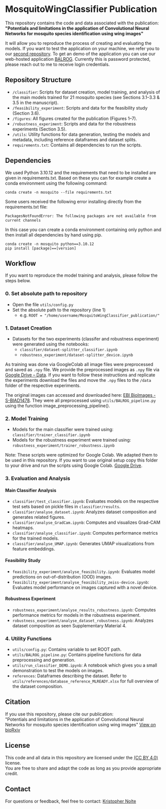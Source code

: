# MosquitoWingClassifier Publication

This repository contains the code and data associated with the publication:  
**"Potentials and limitations in the application of Convolutional Neural Networks for mosquito species identification using wing images"**

It will allow you to reproduce the process of creating and evaluating the models. 
If you want to test the application on your machine, we refer you to our [second repository](https://github.com/KNolte19/MosquitoWingClassifier).
To get an demo of the application you can use our web-hosted application [BALROG](https://balrog.bnitm.de). Currently this is password protected, please reach out to me to receive login credentials.

## Repository Structure

- `/classifier`: Scripts for dataset creation, model training, and analysis of the main models trained for 21 mosquito species (see Sections 3.1–3.3 & 3.5 in the manuscript).
- `/feasibility_experiment`: Scripts and data for the feasibility study (Section 3.6).
- `/figures`: All figures created for the publication (Figures 1–7).
- `/robustness_experiment`: Scripts and data for the robustness experiments (Section 3.5).
- `/utils`: Utility functions for data generation, testing the models and metadata, including reference dataframes and dataset splits.
- `requirements.txt`: Contains all dependencies to run the scripts. 

## Dependencies

We used Python 3.10.12 and the requirements that need to be installed are given in requirements.txt.
Based on these you can for example create a conda environment using the following command:

```
conda create -n mosquito --file requirements.txt
```

Some users received the following error installing directly from the requirements.txt file:
```
PackagesNotFoundError: The following packages are not available from current channels
```
In this case you can create a conda environment containing only python and then install all dependencies by hand using pip.
```
conda create -n mosquito python==3.10.12
pip install [package]==[version]
```

## Workflow
If you want to reproduce the model training and analysis, please follow the steps below.

### 0. Set absolute path to repository

- Open the file `utils/config.py`
- Set the absolute path to the repository (line 1) 
  - e.g. `ROOT = "/home/username/MosquitoWingClassifier_publication/"`

### 1. Dataset Creation

- Datasets for the two experiments (classifer and robustness experiment) were generated using the notebooks:
  - `classifier/dataset-splitter_classifier.ipynb`
  - `robustness_experiment/dataset-splitter_device.ipynb`

 As training was done via GoogleColab all image files were preprocessed and saved as `.npy` file.
 We provide the preprocessed images as `.npy` file via [Google Drive – Data](https://drive.google.com/drive/folders/1KVqjOPV90UKcxodv_agUO3Tx2GYhggVd?usp=share_link). If you want to follow these instructions and replicate the experiments download the files and move the `.npy` files to the `/data` folder of the respective experiments.

 The original images can accessed and downloaded here: [EBI BioImages - S-BIAD1478](https://www.ebi.ac.uk/biostudies/bioimages/studies/S-BIAD1478). They were all preprocessed using `utils/BALROG_pipeline.py` using the function image_preprocessing_pipeline().

### 2. Model Training

- Models for the main classifier were trained using:  
  `classifier/trainer_classifier.ipynb`
- Models for the robustness experiment were trained using:  
  `robustness_experiment/trainer_robustness.ipynb`

Note: These scripts were optimized for Google Colab. We adapted them to be used in this repository. If you want to use original setup copy this folder to your drive and run the scripts using Google Colab. [Google Drive](https://drive.google.com/drive/folders/1PoQCBq7t0R7cGMgllmFHxpwLHtMMs_Ds?usp=share_link).

### 3. Evaluation and Analysis

#### Main Classifier Analysis

- `classifier/test_classifier.ipynb`: Evaluates models on the respective test sets based on pickle files in `classifier/results`.
- `classifier/analyse_dataset.ipynb`: Analyzes dataset composition and generates related figures.
- `classifier/analyse_GradCam.ipynb`: Computes and visualizes Grad-CAM heatmaps.
- `classifier/analyse_classifier.ipynb`: Computes performance metrics for the trained models.
- `classifier/analyse_UMAP.ipynb`: Generates UMAP visualizations from feature embeddings.

#### Feasibility Study

- `feasibility_experiment/analyse_feasibility.ipynb`: Evaluates model predictions on out-of-distribution (OOD) images.
- `feasibility_experiment/analyse_feasibility_zeiss-device.ipynb`: Evaluates model performance on images captured with a novel device.

#### Robustness Experiment

- `robustness_experiment/analyse_results_robustness.ipynb`: Computes performance metrics for models in the robustness experiment.
- `robustness_experiment/analyse_dataset_robustness.ipynb`:  Analyzes dataset composition as seen Supplementary Material 4.

### 4. Utility Functions

- `utils/config.py`: Contains variable to set ROOT path.
- `utils/BALROG_pipeline.py`: Contains pipeline functions for data preprocessing and generation.
- `utils/run_classifier_DEMO.ipynb`: A notebook which gives you a small demonstration to test the models on images.
- `references`: Dataframes describing the dataset. Refer to `utils/references/database_reference_MLREADY.xlsx` for full overview of the dataset composition.

## Citation

If you use this repository, please cite our publication:  
"Potentials and limitations in the application of Convolutional Neural Networks for mosquito species identification using wing images" [View on bioRxiv](https://www.biorxiv.org/content/10.1101/2025.01.29.635420v1.article-info)

## License

This code and all data in this repository are licensed under the [(CC BY 4.0)](https://creativecommons.org/licenses/by/4.0/) license.  
You are free to share and adapt the code as long as you provide appropriate credit.  

## Contact

For questions or feedback, feel free to contact: [Kristopher Nolte](mailto:kristophernolte@bnitm.de)
